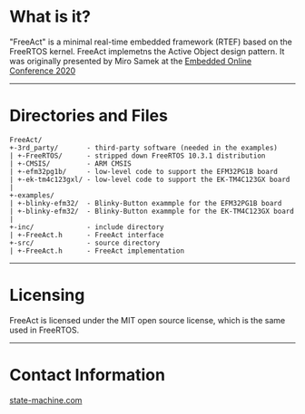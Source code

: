 # What is it?
"FreeAct" is a minimal real-time embedded framework (RTEF) based on the
FreeRTOS kernel. FreeAct implemetns the Active Object design pattern.
It was originally presented by Miro Samek at the
[Embedded Online Conference 2020](https://www.embeddedonlineconference.com/session/Modern_Embedded_Software_Goes_Beyond_the_RTOS)


---------------------------------------------------------------------
# Directories and Files

```
FreeAct/
+-3rd_party/       - third-party software (needed in the examples)
| +-FreeRTOS/      - stripped down FreeRTOS 10.3.1 distribution
| +-CMSIS/         - ARM CMSIS
| +-efm32pg1b/     - low-level code to support the EFM32PG1B board
| +-ek-tm4c123gxl/ - low-level code to support the EK-TM4C123GX board
|
+-examples/
| +-blinky-efm32/  - Blinky-Button exammple for the EFM32PG1B board
| +-blinky-efm32/  - Blinky-Button exammple for the EK-TM4C123GX board
|
+-inc/             - include directory
| +-FreeAct.h      - FreeAct interface
+-src/             - source directory
| +-FreeAct.h      - FreeAct implementation
```

---------------------------------------------------------------------
# Licensing
FreeAct is licensed under the MIT open source license, which is the same
used in FreeRTOS.


---------------------------------------------------------------------
# Contact Information

[state-machine.com](https://www.state-machine.com)
